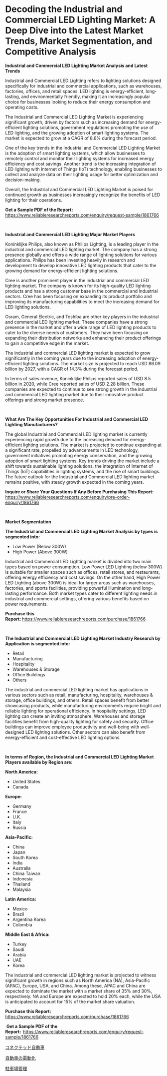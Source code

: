 <p><h1>Decoding the Industrial and Commercial LED Lighting Market: A Deep Dive into the Latest Market Trends, Market Segmentation, and Competitive Analysis</h1></p><p><strong>Industrial and Commercial LED Lighting Market Analysis and Latest Trends</strong></p>
<p><p>Industrial and Commercial LED Lighting refers to lighting solutions designed specifically for industrial and commercial applications, such as warehouses, factories, offices, and retail spaces. LED lighting is energy-efficient, long-lasting, and environmentally friendly, making it an increasingly popular choice for businesses looking to reduce their energy consumption and operating costs.</p><p>The Industrial and Commercial LED Lighting Market is experiencing significant growth, driven by factors such as increasing demand for energy-efficient lighting solutions, government regulations promoting the use of LED lighting, and the growing adoption of smart lighting systems. The market is expected to grow at a CAGR of 8.6% during the forecast period.</p><p>One of the key trends in the Industrial and Commercial LED Lighting Market is the adoption of smart lighting systems, which allow businesses to remotely control and monitor their lighting systems for increased energy efficiency and cost savings. Another trend is the increasing integration of LED lighting with Internet of Things (IoT) technology, enabling businesses to collect and analyze data on their lighting usage for better optimization and decision-making.</p><p>Overall, the Industrial and Commercial LED Lighting Market is poised for continued growth as businesses increasingly recognize the benefits of LED lighting for their operations.</p></p>
<p><strong>Get a Sample PDF of the Report:&nbsp;</strong> <a href="https://www.reliableresearchreports.com/enquiry/request-sample/1861766">https://www.reliableresearchreports.com/enquiry/request-sample/1861766</a></p>
<p>&nbsp;</p>
<p><strong>Industrial and Commercial LED Lighting Major Market Players</strong></p>
<p><p>Koninklijke Philips, also known as Philips Lighting, is a leading player in the industrial and commercial LED lighting market. The company has a strong presence globally and offers a wide range of lighting solutions for various applications. Philips has been investing heavily in research and development to develop innovative LED lighting products that cater to the growing demand for energy-efficient lighting solutions.</p><p>Cree is another prominent player in the industrial and commercial LED lighting market. The company is known for its high-quality LED lighting products and has a strong customer base in the commercial and industrial sectors. Cree has been focusing on expanding its product portfolio and improving its manufacturing capabilities to meet the increasing demand for LED lighting solutions.</p><p>Osram, General Electric, and Toshiba are other key players in the industrial and commercial LED lighting market. These companies have a strong presence in the market and offer a wide range of LED lighting products to cater to the diverse needs of customers. They have been focusing on expanding their distribution networks and enhancing their product offerings to gain a competitive edge in the market.</p><p>The industrial and commercial LED lighting market is expected to grow significantly in the coming years due to the increasing adoption of energy-efficient lighting solutions. The market size is projected to reach USD 86.09 billion by 2027, with a CAGR of 14.3% during the forecast period.</p><p>In terms of sales revenue, Koninklijke Philips reported sales of USD 8.5 billion in 2020, while Cree reported sales of USD 2.28 billion. These companies are expected to continue to see strong growth in the industrial and commercial LED lighting market due to their innovative product offerings and strong market presence.</p></p>
<p>&nbsp;</p>
<p><strong>What Are The Key Opportunities For Industrial and Commercial LED Lighting Manufacturers?</strong></p>
<p><p>The global Industrial and Commercial LED lighting market is currently experiencing rapid growth due to the increasing demand for energy-efficient lighting solutions. The market is projected to continue expanding at a significant rate, propelled by advancements in LED technology, government initiatives promoting energy conservation, and the growing adoption of smart lighting systems. Key trends driving the market include a shift towards sustainable lighting solutions, the integration of Internet of Things (IoT) capabilities in lighting systems, and the rise of smart buildings. The future outlook for the Industrial and Commercial LED lighting market remains positive, with steady growth expected in the coming years.</p></p>
<p><strong>Inquire or Share Your Questions If Any Before Purchasing This Report:</strong> <a href="https://www.reliableresearchreports.com/enquiry/pre-order-enquiry/1861766">https://www.reliableresearchreports.com/enquiry/pre-order-enquiry/1861766</a></p>
<p>&nbsp;</p>
<p><strong>Market Segmentation</strong></p>
<p><strong>The Industrial and Commercial LED Lighting Market Analysis by types is segmented into:</strong></p>
<p><ul><li>Low Power (Below 300W)</li><li>High Power (Above 300W)</li></ul></p>
<p><p>Industrial and Commercial LED Lighting market is divided into two main types based on power consumption. Low Power LED Lighting (below 300W) is suitable for smaller spaces such as offices, retail stores, and restaurants, offering energy efficiency and cost savings. On the other hand, High Power LED Lighting (above 300W) is ideal for larger areas such as warehouses, factories, and sports facilities, providing powerful illumination and long-lasting performance. Both market types cater to different lighting needs in industrial and commercial settings, offering various benefits based on power requirements.</p></p>
<p><strong>Purchase this Report:&nbsp;</strong><a href="https://www.reliableresearchreports.com/purchase/1861766">https://www.reliableresearchreports.com/purchase/1861766</a></p>
<p>&nbsp;</p>
<p><strong>The Industrial and Commercial LED Lighting Market Industry Research by Application is segmented into:</strong></p>
<p><ul><li>Retail</li><li>Manufacturing</li><li>Hospitality</li><li>Warehouses & Storage</li><li>Office Buildings</li><li>Others</li></ul></p>
<p><p>The industrial and commercial LED lighting market has applications in various sectors such as retail, manufacturing, hospitality, warehouses & storage, office buildings, and others. Retail spaces benefit from better showcasing products, while manufacturing environments require bright and reliable lighting for operational efficiency. In hospitality settings, LED lighting can create an inviting atmosphere. Warehouses and storage facilities benefit from high-quality lighting for safety and security. Office buildings can improve employee productivity and well-being with well-designed LED lighting solutions. Other sectors can also benefit from energy-efficient and cost-effective LED lighting options.</p></p>
<p>&nbsp;</p>
<p><strong>In terms of Region, the Industrial and Commercial LED Lighting Market Players available by Region are:</strong></p>
<p>
    <p> <strong> North America: </strong>
        <ul>
            <li>United States</li>
            <li>Canada</li>
        </ul>
        </p> 
    <p> <strong> Europe: </strong>
        <ul>
            <li>Germany</li>
            <li>France</li>
            <li>U.K.</li>
            <li>Italy</li>
            <li>Russia</li>
        </ul>
        </p> 
    <p> <strong> Asia-Pacific: </strong>
        <ul>
            <li>China</li>
            <li>Japan</li>
            <li>South Korea</li>
            <li>India</li>
            <li>Australia</li>
            <li>China Taiwan</li>
            <li>Indonesia</li>
            <li>Thailand</li>
            <li>Malaysia</li>
        </ul>
        </p> 
    <p> <strong> Latin America: </strong>
        <ul>
            <li>Mexico</li>
            <li>Brazil</li>
            <li>Argentina Korea</li>
            <li>Colombia</li>
        </ul>
        </p> 
    <p> <strong> Middle East & Africa: </strong>
        <ul>
            <li>Turkey</li>
            <li>Saudi</li>
            <li>Arabia</li>
            <li>UAE</li>
            <li>Korea</li>
        </ul>
    </p>
    </p>
<p><p>The industrial and commercial LED lighting market is projected to witness significant growth in regions such as North America (NA), Asia-Pacific (APAC), Europe, USA, and China. Among these, APAC and China are expected to dominate the market with a market share of 35% and 30%, respectively. NA and Europe are expected to hold 20% each, while the USA is anticipated to account for 15% of the market share valuation.</p></p>
<p><strong>Purchase this Report: </strong><a href="https://www.reliableresearchreports.com/purchase/1861766">https://www.reliableresearchreports.com/purchase/1861766</a></p>
<p>&nbsp;<strong>Get a Sample PDF of the Report:&nbsp;&nbsp;</strong><a href="https://www.reliableresearchreports.com/enquiry/request-sample/1861766">https://www.reliableresearchreports.com/enquiry/request-sample/1861766</a></p>
<p><strong></strong></p>
<p><p><a href="https://github.com/lily-u-genius/Market-Research-Report-List-1/blob/main/79484508653.md">コネクテッド自動車</a></p><p><a href="https://github.com/sghwr779811674/Market-Research-Report-List-1/blob/main/56035168654.md">自動車の電動化</a></p><p><a href="https://github.com/dandier2003/Market-Research-Report-List-1/blob/main/45943748655.md">駐車場管理</a></p></p>